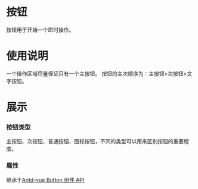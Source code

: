 # 按钮

按钮用于开始一个即时操作。

# 使用说明

一个操作区域尽量保证只有一个主按钮。
按钮的主次顺序为：主按钮>次按钮>文字按钮。

# 展示

### 按钮类型

主按钮、次按钮、普通按钮、图标按钮，不同的类型可以用来区别按钮的重要程度。

<demo src="../demo/button/Demo.vue" title="标题" desc="描述"></demo>

### 属性

继承于[Antd-vue Button 组件 API](https://www.antdv.com/components/button-cn#API)
